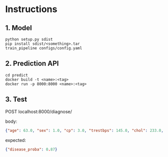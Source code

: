 # Instructions

## 1. Model

```shell
python setup.py sdist
pip install sdist/<something>.tar
train_pipeline configs/config.yaml
```

## 2. Prediction API

```shell
cd predict
docker build -t <name>:<tag>
docker run -p 8000:8000 <name>:<tag>
```

## 3. Test

POST localhost:8000/diagnose/

body:
```json
{"age": 63.0, "sex": 1.0, "cp": 3.0, "trestbps": 145.0, "chol": 233.0, "fbs": 1.0, "restecg": 0.0, "thalach": 150.0, "exang": 0.0, "oldpeak": 2.3, "slope": 0.0, "ca": 0.0, "thal": 1.0}
```
expected:
```json
{"disease_proba": 0.87}
```